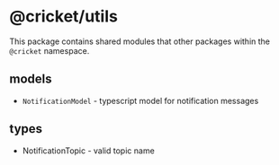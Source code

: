 # @cricket/utils

This package contains shared modules that other packages within the `@cricket` namespace.

## models

-   `NotificationModel` - typescript model for notification messages

## types

-   NotificationTopic - valid topic name
